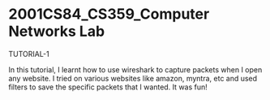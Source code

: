 # 2001CS84_CS359_Computer Networks Lab

TUTORIAL-1

In this tutorial, I learnt how to use wireshark to capture packets when I open any website. I tried on various websites like amazon, myntra, etc and used filters to save the specific packets that I wanted. It was fun!